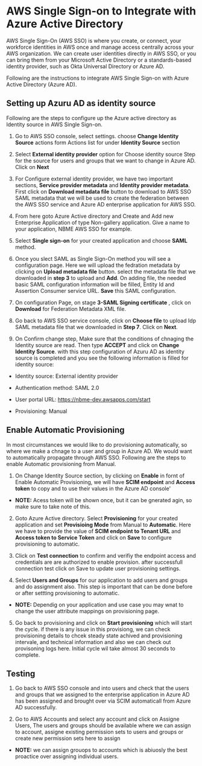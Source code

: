 # AWS Single Sign-on to Integrate with Azure Active Directory

AWS Single Sign-On (AWS SSO) is where you create, or connect, your workforce identities in AWS once and manage access centrally across your AWS organization. We can create user identities directly in AWS SSO, or you can bring them from your Microsoft Active Directory or a standards-based identity provider, such as Okta Universal Directory or Azure AD. 

Following are the instructions to integrate AWS Single Sign-on with Azure Active Directory (Azure AD).

## **Setting up Azuru AD as identity source**

Following are the steps to configure up the Azure active directory as Identity source in AWS Single Sign-on.

1) Go to AWS SSO console, select settings. choose **Change Identity Source** actions form Actions list for under **Identity Source** section 

2) Select **External identity provider** option for Choose identity source Step for the source for users and groups that we want to change in Azure AD. Click on **Next**

3) For Configure external identity provider, we have two important sections, **Service provider metadata** and **Identity provider metadata**. First click on **Download metadata file** button to download to AWS SSO SAML metadata that we will be used to create the federation between the AWS SSO service and Azure AD enterprise application for AWS SSO.

4) From here goto Azure Active directory and Create and Add new Enterprise Application of type Non-gallery application. Give a name to your application, NBME AWS SSO for example.

5) Select **Single sign-on** for your created application and choose **SAML** method.

6) Once you slect SAML as Single Sign-On method you will see a configuration page. Here we will upload the fedration metadata by clicking on **Upload metadata file** button. select the metadata file that we downloaded in **step 3** to upload and **Add**. On adding file, the needed basic SAML configuration information will be filled, Entity Id and Assertion Consumer service URL. **Save** this SAML configuration.

7) On configuration Page, on stage **3-SAML Signing certificate** , click on **Download** for Federation Metadata XML file.

8) Go back to AWS SSO service console, click on **Choose file** to upload Idp SAML metadata file that we downloaded in **Step 7**. Click on **Next**.

9) On Confirm change step, Make sure that the conditions of chnaging the Identity source are read. Then type **ACCEPT** and click on **Change Identity Source**. with this step configuration of Azuru AD as identity source is completed and you see the following information is filled for identity source:

  - Identity source: External identity provider

  - Authentication method: SAML 2.0

  - User portal URL: https://nbme-dev.awsapps.com/start
  
  - Provisioning: Manual


## **Enable Automatic Provisioning**

In most circumstances we would like to do provisioning automatically, so where we make a chnage to a user and group in Azure AD. We would want to automatically propagate through AWS SSO. Following are the steps to enable Automatic provisioning from Manual.


1) On Change Identity Source section, by clicking on **Enable** in fornt of Enable Automatic Provisioning, we will have **SCIM endpoint** and **Access token** to copy and to use their values in the Azure AD console'

  - **NOTE:** Acess token will be shown once, but it can be gnerated agin, so make sure to take note of this.

2) Goto Azure Active directory. Select **Provisioning** for your created application and set **Provisioing Mode** from Manual to **Automatic**. Here we have to provide the value of **SCIM endpoint to Tenant URL** and **Access token to Service Token** and click on **Save** to configure provisioning to automatic.

3) Click on **Test connection** to confirm and verifiy the endpoint access and credentials are are authorized to enable provision. after successfull connection test click on Save to update user provisioning settings.

4) Select **Users and Groups** for our application to add users and groups and do assignment also. This step is important that can be done before or after settting provisioning to automatic.

- **NOTE:** Dependig on your application and use case you may wnat to change the user attribute mappings on provisioning page.

5) Go back to provisioning and click on **Start provisioning** which will start the cycle. if there is any issue in this provisiong, we can check provisioning details to chcek steady state achived and provisioning intervale, and technical information and also we can check out provisoning logs here. Initial cycle wil take almost 30 seconds to complete.

## **Testing**

1) Go back to AWS SSO console and into users and check that the users and groups that we assigned to the enterprise application in Azure AD has been assigned and brought over via SCIM automaticall from Azure AD successfully.

2) Go to AWS Accounts and select any account and click on Assigne Users, The users and groups should be available where we can assign to account, assigne existing permission sets to users and groups or create new permission sets here to assign


- **NOTE:** we can assign grouops to accounts which is abiuosly the best proactice over assigning individual users.
